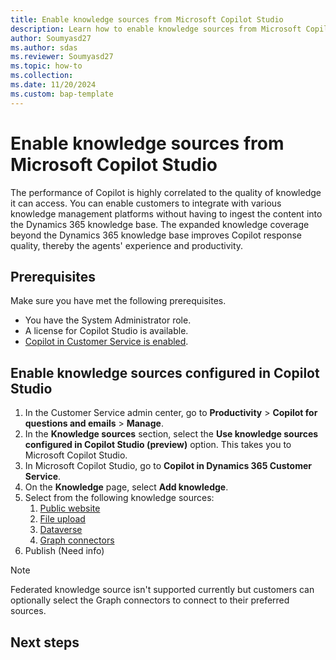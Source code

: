 ```yaml
---
title: Enable knowledge sources from Microsoft Copilot Studio 
description: Learn how to enable knowledge sources from Microsoft Copilot Studio.
author: Soumyasd27
ms.author: sdas
ms.reviewer: Soumyasd27
ms.topic: how-to 
ms.collection: 
ms.date: 11/20/2024
ms.custom: bap-template
---
```


# Enable knowledge sources from Microsoft Copilot Studio

The performance of Copilot is highly correlated to the quality of knowledge it can access. You can enable customers to integrate with various knowledge management platforms without having to ingest the content into the Dynamics 365 knowledge base. The expanded knowledge coverage beyond the Dynamics 365 knowledge base improves Copilot response quality, thereby the agents' experience and productivity.

## Prerequisites

Make sure you have met the following prerequisites.

- You have the System Administrator role. 
- A license for Copilot Studio is available. 
- [Copilot in Customer Service is enabled](configure-copilot-features.md#manage-copilot-features-in-customer-service). 

## Enable knowledge sources configured in Copilot Studio
 
1. In the Customer Service admin center, go to **Productivity** > **Copilot for questions and emails** > **Manage**. 
1. In the **Knowledge sources** section, select the **Use knowledge sources configured in Copilot Studio (preview)** option. This takes you to Microsoft Copilot Studio. 
1. In Microsoft Copilot Studio, go to **Copilot in Dynamics 365 Customer Service**.
1. On the **Knowledge** page, select **Add knowledge**.
1. Select from the following knowledge sources:
    1. [Public website](/microsoft-copilot-studio/knowledge-add-public-website)
    1. [File upload](/microsoft-copilot-studio/knowledge-add-file-upload)
    1. [Dataverse](/microsoft-copilot-studio/knowledge-add-dataverse)
    1. [Graph connectors](/microsoft-copilot-studio/knowledge-graph-connections)
1. Publish (Need info)

> [!NOTE]
> Federated knowledge source isn't supported currently but customers can optionally select the Graph connectors to connect to their preferred sources.

## Next steps

